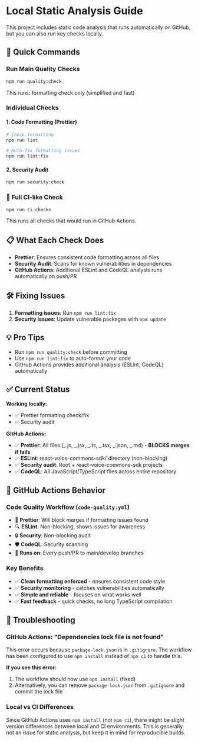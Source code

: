 # Local Static Analysis Guide

This project includes static code analysis that runs automatically on GitHub, but you can also run key checks locally.

## 🚀 Quick Commands

### Run Main Quality Checks

```bash
npm run quality:check
```

This runs: formatting check only (simplified and fast)

### Individual Checks

#### 1. Code Formatting (Prettier)

```bash
# Check formatting
npm run lint

# Auto-fix formatting issues
npm run lint:fix
```

#### 2. Security Audit

```bash
npm run security:check
```

### 🔧 Full CI-like Check

```bash
npm run ci:checks
```

This runs all checks that would run in GitHub Actions.

## 📋 What Each Check Does

- **Prettier**: Ensures consistent code formatting across all files
- **Security Audit**: Scans for known vulnerabilities in dependencies
- **GitHub Actions**: Additional ESLint and CodeQL analysis runs automatically on push/PR

## 🛠️ Fixing Issues

1. **Formatting issues**: Run `npm run lint:fix`
2. **Security issues**: Update vulnerable packages with `npm update`

## 💡 Pro Tips

- Run `npm run quality:check` before committing
- Use `npm run lint:fix` to auto-format your code
- GitHub Actions provides additional analysis (ESLint, CodeQL) automatically

## ✅ Current Status

**Working locally:**

- ✅ Prettier formatting check/fix
- ✅ Security audit

**GitHub Actions:**

- ✅ **Prettier**: All files (_.js, _.jsx, _.ts, _.tsx, _.json, _.md) - **BLOCKS merges if fails**
- ✅ **ESLint**: react-voice-commons-sdk/ directory (non-blocking)
- ✅ **Security audit**: Root + react-voice-commons-sdk projects
- ✅ **CodeQL**: All JavaScript/TypeScript files across entire repository

## 🚦 GitHub Actions Behavior

### Code Quality Workflow (`code-quality.yml`)

- 🎨 **Prettier**: Will block merges if formatting issues found
- 🔍 **ESLint**: Non-blocking, shows issues for awareness
- 🔒 **Security**: Non-blocking audit
- 🛡️ **CodeQL**: Security scanning
- 🔄 **Runs on**: Every push/PR to main/develop branches

### Key Benefits

- ✅ **Clean formatting enforced** - ensures consistent code style
- ✅ **Security monitoring** - catches vulnerabilities automatically
- ✅ **Simple and reliable** - focuses on what works well
- ✅ **Fast feedback** - quick checks, no long TypeScript compilation

## 🔧 Troubleshooting

### GitHub Actions: "Dependencies lock file is not found"

This error occurs because `package-lock.json` is in `.gitignore`. The workflow has been configured to use `npm install` instead of `npm ci` to handle this.

**If you see this error:**

1. The workflow should now use `npm install` (fixed)
2. Alternatively, you can remove `package-lock.json` from `.gitignore` and commit the lock file

### Local vs CI Differences

Since GitHub Actions uses `npm install` (not `npm ci`), there might be slight version differences between local and CI environments. This is generally not an issue for static analysis, but keep it in mind for reproducible builds.

